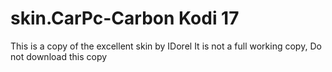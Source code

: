# skin.CarPc-Carbon Kodi 17

This is a copy of the excellent skin by IDorel
It is not a full working copy, Do not download
this copy

